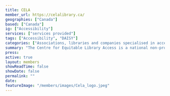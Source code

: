 ```yaml
---
title: CELA
member_url: https://celalibrary.ca/
geographies: ["Canada"]
based: ["Canada"]
ig: ["Accessibility"] 
services: ["services provided"] 
tags: ["Accessibility", "DAISY"]
categories: ["Associations, libraries and companies specialised in accessibility services"]
summary: "The Centre for Equitable Library Access is a national non-profit organisation established by Canadian public libraries to champion the fundamental right of Canadians with print disabilities to access media and reading materials in the format of their choice."
press:
active: true
layout: members
showReadTime: false
showDate: false
permalink: ""
date: 
featureImage: "/members/images/Cela_logo.jpeg"
---
```


